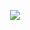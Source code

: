 <p align = "center">
  <img src = "https://github-readme-stats.vercel.app/api/top-langs/?username=PiotrBlachnio&hide=vue,css,html,scss,javascript,dockerfile,makefile&theme=dracula">
</p>
